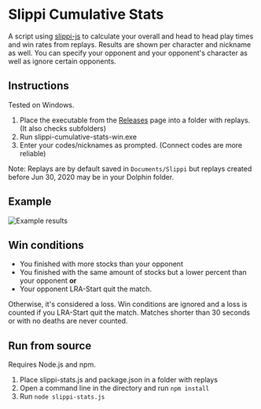 # Slippi Cumulative Stats

A script using [slippi-js](https://github.com/project-slippi/slippi-js) to calculate your overall and head to head play times and win rates from replays. Results are shown per character and nickname as well. You can specify your opponent and your opponent's character as well as ignore certain opponents.

## Instructions
Tested on Windows.

1. Place the executable from the [Releases](https://github.com/BrodyVoth/slippi-cumulative-stats/releases/latest) page into a folder with replays. (It also checks subfolders)
2. Run slippi-cumulative-stats-win.exe
3. Enter your codes/nicknames as prompted. (Connect codes are more reliable)

Note: Replays are by default saved in `Documents/Slippi` but replays created before Jun 30, 2020 may be in your Dolphin folder.

## Example

![Example results](https://i.imgur.com/SmMTRLU.png)

## Win conditions
* You finished with more stocks than your opponent
* You finished with the same amount of stocks but a lower percent than your opponent **or**
* Your opponent LRA-Start quit the match.

Otherwise, it's considered a loss. Win conditions are ignored and a loss is counted if you LRA-Start quit the match. Matches shorter than 30 seconds or with no deaths are never counted.

## Run from source
Requires Node.js and npm.

1. Place slippi-stats.js and package.json in a folder with replays
2. Open a command line in the directory and run `npm install`
3. Run `node slippi-stats.js`
